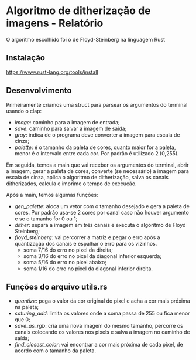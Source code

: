 # Algoritmo de ditherização de imagens - Relatório

O algoritmo escolhido foi o de Floyd-Steinberg na linguagem Rust

## Instalação

https://www.rust-lang.org/tools/install

## Desenvolvimento

Primeiramente criamos uma struct para parsear os argumentos do terminal usando o clap:

- _image_: caminho para a imagem de entrada;
- _save_: caminho para salvar a imagem de saída;
- _gray_: indica de o programa deve converter a imagem para escala de cinza;
- _palette_: é o tamanho da paleta de cores, quanto maior for a paleta, menor é o intervalo entre cada cor. Por padrão é utilizado 2 (0,255).

Em seguida, temos a main que vai receber os argumentos do terminal, abrir a imagem, gerar a paleta de cores, converte (se necessário) a imagem para escala de cinza, aplica o algoritmo de ditherização, salva os canais ditherizados, calcula e imprime o tempo de execução.

Após a main, temos algumas funções:

- _gen_palette_: aloca um vetor com o tamanho desejado e gera a paleta de cores. Por padrão usa-se 2 cores por canal caso não houver argumento e se o tamanho for 0 ou 1;
- _dither_: separa a imagem em três canais e executa o algoritmo de Floyd Steinberg;
- _floyd_steinberg_: vai percorrer a matriz e pegar o erro após a quantização dos canais e espalhar o erro para os vizinhos.
  - soma 7/16 do erro no pixel da direita;
  - soma 3/16 do erro no pixel da diagonal inferior esquerda;
  - soma 5/16 do erro no pixel abaixo;
  - soma 1/16 do erro no pixel da diagonal inferior direita.

## Funções do arquivo utils.rs

- _quantize_: pega o valor da cor original do pixel e acha a cor mais próxima na paleta;
- _saturing_add_: limita os valores onde a soma passa de 255 ou fica menor que 0;
- _save_as_rgb_: cria uma nova imagem do mesmo tamanho, percorre os canais colocando os valores nos pixels e salva a imagem no caminho de saída;
- _find_closest_color_: vai encontrar a cor mais próxima de cada pixel, de acordo com o tamanho da paleta.
